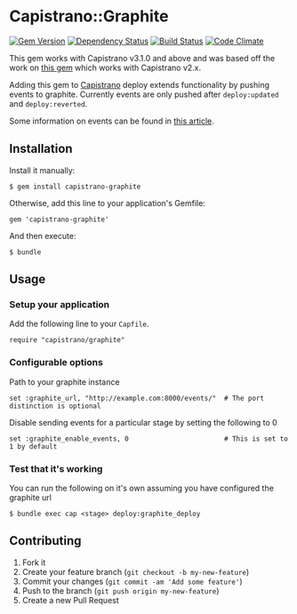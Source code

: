 # Capistrano::Graphite
[![Gem Version](http://img.shields.io/gem/v/capistrano-graphite.svg)][gem]
[![Dependency Status](http://img.shields.io/gemnasium/scottsuch/capistrano-graphite.svg)][gemnasium]
[![Build Status](http://img.shields.io/travis/scottsuch/capistrano-graphite.svg)][travis]
[![Code Climate](http://img.shields.io/codeclimate/github/scottsuch/capistrano-graphite.svg)][codeclimate]

[gem]: https://rubygems.org/gems/capistrano-graphite
[gemnasium]: https://gemnasium.com/scottsuch/capistrano-graphite
[travis]: http://travis-ci.org/scottsuch/capistrano-graphite
[codeclimate]: https://codeclimate.com/github/scottsuch/capistrano-graphite
This gem works with Capistrano v3.1.0 and above and was based off the work on [this gem](https://github.com/hellvinz/graphite-notify) which works with Capistrano v2.x.

Adding this gem to [Capistrano](https://github.com/capistrano/capistrano) deploy extends functionality by pushing events to graphite.
Currently events are only pushed after ```deploy:updated``` and ```deploy:reverted```.

Some information on events can be found in [this article](http://obfuscurity.com/2014/01/Graphite-Tip-A-Better-Way-to-Store-Events).

## Installation
Install it manually:

    $ gem install capistrano-graphite

Otherwise, add this line to your application's Gemfile:

    gem 'capistrano-graphite'

And then execute:

    $ bundle

## Usage
### Setup your application
Add the following line to your ```Capfile```.

    require "capistrano/graphite"

### Configurable options
Path to your graphite instance

    set :graphite_url, "http://example.com:8000/events/"  # The port distinction is optional

Disable sending events for a particular stage by setting the following to 0

    set :graphite_enable_events, 0                        # This is set to 1 by default

### Test that it's working
You can run the following on it's own assuming you have configured the graphite url

    $ bundle exec cap <stage> deploy:graphite_deploy

## Contributing

1. Fork it
2. Create your feature branch (`git checkout -b my-new-feature`)
3. Commit your changes (`git commit -am 'Add some feature'`)
4. Push to the branch (`git push origin my-new-feature`)
5. Create a new Pull Request
